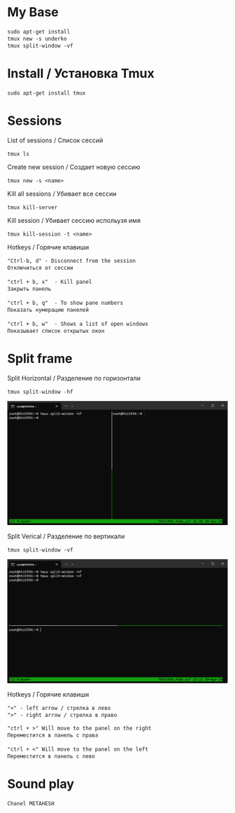 
# My Base
```
sudo apt-get install
tmux new -s underko
tmux split-window -vf
```


# Install / Установка Tmux
```
sudo apt-get install tmux
```
# Sessions
List of sessions / Список сессий
``` 
tmux ls
```
Create new session / Создает новую сессию 
```
tmux new -s <name>
```

Kill all sessions / Убивает все сессии
```
tmux kill-server
```

Kill session / Убивает сессию испольузя имя
```
tmux kill-session -t <name>
```
Hotkeys / Горячие клавиши 
```
"Ctrl-b, d" - Disconnect from the session
Отключиться от сессии

"ctrl + b, x"  - Kill panel
Закрыть панель

"ctrl + b, q"  - To show pane numbers
Показать нумерацию панелей

"ctrl + b, w"  - Shows a list of open windows
Показывает список открытых окон
```


# Split frame
Split Horizontal / Разделение по горизонтали
```
tmux split-window -hf
```
![enter image description here](https://github.com/Under4groos/Tmux/blob/master/Images/Horizontal_split.png?raw=true)

Split Verical / Разделение по вертикали
```
tmux split-window -vf
```
![enter image description here](https://github.com/Under4groos/Tmux/blob/master/Images/WindowsTerminal_9JRlAKUiey.png?raw=true)

Hotkeys / Горячие клавиши 
```
"<" - left arrow / стрелка в лево 
">" - right arrow / стрелка в право 
```
```
"ctrl + >" Will move to the panel on the right
Переместится в панель с права 

"ctrl + <" Will move to the panel on the left
Переместится в панель с лево
```

# Sound play
```
Chanel METAHESH
```